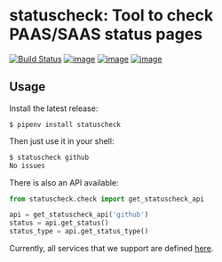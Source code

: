 # statuscheck: Tool to check PAAS/SAAS status pages

[![Build Status](https://travis-ci.org/amureki/statuscheck.svg?branch=master)](https://travis-ci.org/amureki/statuscheck)
[![image](https://img.shields.io/pypi/v/statuscheck.svg)](https://pypi.org/project/statuscheck/)
[![image](https://img.shields.io/pypi/l/statuscheck.svg)](https://pypi.org/project/statuscheck/)
[![image](https://img.shields.io/pypi/pyversions/statuscheck.svg)](https://pypi.org/project/statuscheck/)

## Usage

Install the latest release:

    $ pipenv install statuscheck

Then just use it in your shell:

```bash
$ statuscheck github
No issues
```

There is also an API available:

```python
from statuscheck.check import get_statuscheck_api

api = get_statuscheck_api('github')
status = api.get_status()
status_type = api.get_status_type()
```

Currently, all services that we support are defined [here](statuscheck/services/__init__.py).
